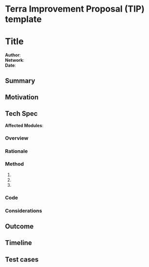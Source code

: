 # Terra Improvement Proposal (TIP) template


# Title

**Author**:  
**Network**:  <!---Add the mainnet version this change will apply to. -->  
**Date**:   

## Summary

<!--- A 1-2 sentence non-technical explanation of the change. Summaries should be easily understood by the general community. -->

## Motivation

<!--- An explanation of why the change is necessary. What is the problem that needs to be solved? Why do these changes need to be implemented? -->

## Tech Spec

**Affected Modules**: <!--- Which modules will be altered? -->

### Overview

<!---A technical summary of the change and how it will solve the problem. -->

### Rationale

<!--- Why are you doing it this way and not another way? What is the reasoning for using this method vs another route? -->

### Method

<!--- An outline of how the change will be implemented. This can include a numbered list of steps necessary for completion. -->

1. 
2. 
3. 

### Code

<!--- Include any applicable code blocks or pseudocode describing the changes. -->

### Considerations

<!--- Describe any special or general considerations. Is there anything that we should be cautious about? Are there any invariants to keep in mind? -->

## Outcome

<!--- Briefly describe the desired outcome of this change. -->

## Timeline

<!--- If applicable, include an estimated project completion time. You can break this up into a list of events. -->

## Test cases

<!--- If applicable, include any test cases or preliminary research related to the change. -->